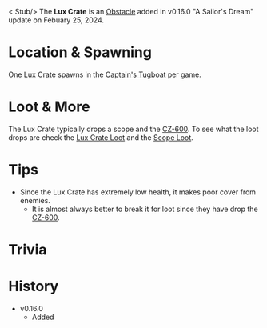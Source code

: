 < Stub/>
The **Lux Crate** is an [Obstacle](/obstacles/) added in v0.16.0 "A Sailor's Dream" update on Febuary 25, 2024.

# Location & Spawning 

One Lux Crate spawns in the [Captain's Tugboat](/buildings/tugboat_red) per game.

# Loot & More

The Lux Crate typically drops a scope and the [CZ-600](/weapons/guns/cz600). To see what the loot drops are check the [Lux Crate Loot](/loot#lux_crate) and the [Scope Loot](/loot#scopes).

# Tips

- Since the Lux Crate has extremely low health, it makes poor cover from enemies.
  - It is almost always better to break it for loot since they have drop the [CZ-600](/weapons/guns/cz600).

# Trivia

# History
- v0.16.0
  - Added
